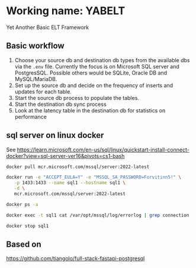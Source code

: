 # Working name: YABELT

Yet Another Basic ELT Framework

## Basic workflow

1. Choose your source db and destination db types from the available dbs via the `.env` file.  Currently the focus is on Microsoft SQL server and PostgresSQL.  Possible others would be SQLite, Oracle DB and MySQL/MariaDB.
2. Set up the source db and decide on the frequency of inserts and updates for each table.
3. Start the source db process to populate the tables.
4. Start the destination db sync process
5. Look at the latency table in the destination db for statistics on performance

## sql server on linux docker

See https://learn.microsoft.com/en-us/sql/linux/quickstart-install-connect-docker?view=sql-server-ver16&pivots=cs1-bash

``` sh
docker pull mcr.microsoft.com/mssql/server:2022-latest

docker run -e "ACCEPT_EULA=Y" -e "MSSQL_SA_PASSWORD=Forvitinn5!" \
   -p 1433:1433 --name sql1 --hostname sql1 \
   -d \
   mcr.microsoft.com/mssql/server:2022-latest

docker ps -a

docker exec -t sql1 cat /var/opt/mssql/log/errorlog | grep connection

docker stop sql1
```

## Based on

https://github.com/tiangolo/full-stack-fastapi-postgresql
